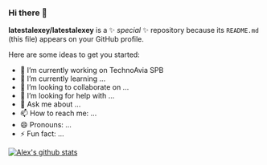 ### Hi there 👋


**latestalexey/latestalexey** is a ✨ _special_ ✨ repository because its `README.md` (this file) appears on your GitHub profile.

Here are some ideas to get you started:

- 🔭 I’m currently working on TechnoAvia SPB
- 🌱 I’m currently learning ...
- 👯 I’m looking to collaborate on ...
- 🤔 I’m looking for help with ...
- 💬 Ask me about ...
- 📫 How to reach me: ...
- 😄 Pronouns: ...
- ⚡ Fun fact: ...


[![Alex's github stats](https://github-readme-stats.vercel.app/api?username=latestalexey&count_private=true&show_icons=true&theme=radical&hide_rank=false)](https://github.com/latestalexey/github-readme-stats)
